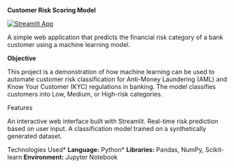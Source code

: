 **Customer Risk Scoring Model**

[![Streamlit App](https://static.streamlit.io/badges/streamlit_badge_black_white.svg)](https://your-app-url.streamlit.app)

A simple web application that predicts the financial risk category of a bank customer using a machine learning model.

**Objective**

This project is a demonstration of how machine learning can be used to automate customer risk classification for Anti-Money Laundering (AML) and Know Your Customer (KYC) regulations in banking. The model classifies customers into Low, Medium, or High-risk categories.

 Features

 An interactive web interface built with Streamlit.
 Real-time risk prediction based on user input.
 A classification model trained on a synthetically generated dataset.

Technologies Used* **Language:** Python* 
**Libraries:** Pandas, NumPy, Scikit-learn **Environment:** Jupyter Notebook
